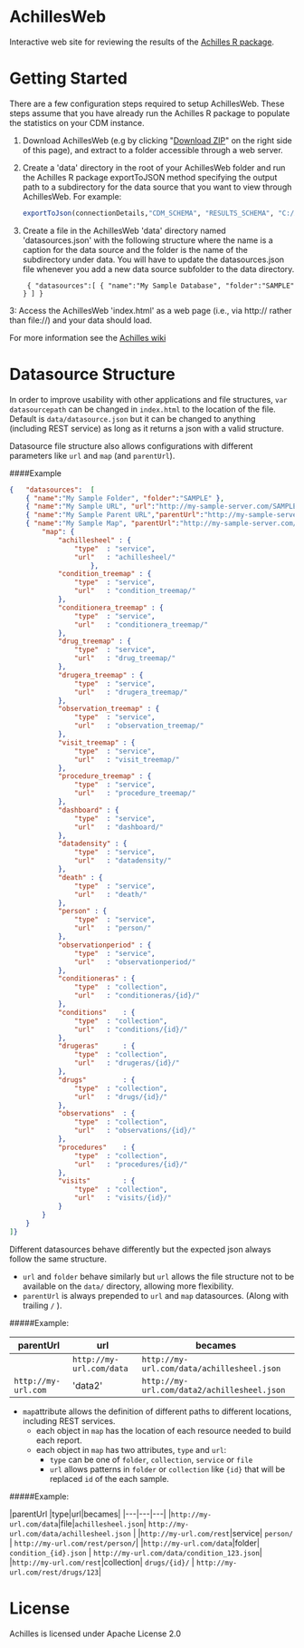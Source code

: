 AchillesWeb
===========

Interactive web site for reviewing the results of the [Achilles R package](https://github.com/OHDSI/Achilles).

Getting Started
===============

There are a few configuration steps required to setup AchillesWeb. These steps assume that you have already run the Achilles R package to populate the statistics on your CDM instance.

1. Download AchillesWeb (e.g by clicking "[Download ZIP](https://github.com/OHDSI/AchillesWeb/archive/master.zip)" on the right side of this page), and extract to a folder accessible through a web server.

2. Create a 'data' directory in the root of your AchillesWeb folder and run the Achilles R package exportToJSON method specifying the output path to a subdirectory for the data source that you want to view through AchillesWeb. For example:

	```r
	exportToJson(connectionDetails,"CDM_SCHEMA", "RESULTS_SCHEMA", "C:/AchillesWeb/data/SAMPLE")
	```

3. Create a file in the AchillesWeb 'data' directory named 'datasources.json' with the following structure where the name is a caption for the data source and the folder is the name of the subdirectory under data. You will have to update the datasources.json file whenever you add a new data source subfolder to the data directory.

	```
	 { "datasources":[ { "name":"My Sample Database", "folder":"SAMPLE" } ] } 
	```

3: Access the AchillesWeb 'index.html' as a web page (i.e., via http:// rather than file://) and your data should load.

For more information see the [Achilles wiki](http://www.ohdsi.org/web/wiki/doku.php?id=documentation:software:achilles)

Datasource Structure
====================

In order to improve usability with other applications and file structures, `var datasourcepath` can be changed in `index.html` to the location of the file. Default is `data/datasource.json` but it can be changed to anything (including REST service) as long as it returns a json with a valid structure.

Datasource file structure also allows configurations with different parameters like `url` and `map` (and `parentUrl`).

####Example
```JSON
{ 	"datasources":	[ 
    { "name":"My Sample Folder", "folder":"SAMPLE" },
    { "name":"My Sample URL", "url":"http://my-sample-server.com/SAMPLE" },
    { "name":"My Sample Parent URL","parentUrl":"http://my-sample-server.com", "url":"SAMPLE" },
    { "name":"My Sample Map", "parentUrl":"http://my-sample-server.com/rest",
	    "map": {
		    "achillesheel" : {
			    "type"	: "service",
				"url"	: "achillesheel/"
					},
			"condition_treemap" : {
				"type"	: "service",
				"url"	: "condition_treemap/"
			},
			"conditionera_treemap" : {
				"type"	: "service",
				"url"	: "conditionera_treemap/"
			},
			"drug_treemap" : {
				"type"	: "service",
	    		"url"	: "drug_treemap/"
			},
			"drugera_treemap" : {
				"type"	: "service",
				"url"	: "drugera_treemap/"
			},
			"observation_treemap" : {
				"type"	: "service",
				"url"	: "observation_treemap/"
			},
			"visit_treemap" : {
				"type"	: "service",
	    		"url"	: "visit_treemap/"
			},
			"procedure_treemap" : {
				"type"	: "service",
	    		"url"	: "procedure_treemap/"
			},
			"dashboard" : {
				"type"	: "service",
				"url"	: "dashboard/"
			},
	    	"datadensity" : {
				"type"	: "service",
				"url"	: "datadensity/"
			},
			"death" : {
				"type"	: "service",
				"url"	: "death/"
			},
			"person" : {
				"type"	: "service",
	    		"url"	: "person/"
			},
			"observationperiod" : {
				"type"	: "service",
				"url"	: "observationperiod/"
			},
    		"conditioneras" : {
				"type"	: "collection",
				"url"	: "conditioneras/{id}/"
			},
			"conditions" 	: {
				"type"	: "collection",
				"url"	: "conditions/{id}/"
			},
			"drugeras"		: {
	    		"type"	: "collection",
    			"url"	: "drugeras/{id}/"
			},
			"drugs"			: {
				"type"	: "collection",
				"url"	: "drugs/{id}/"
			},
			"observations" 	: {
				"type"	: "collection",
				"url"	: "observations/{id}/"
			},
			"procedures"	: {
				"type"	: "collection",
				"url"	: "procedures/{id}/"
			},
			"visits"		: {
				"type"	: "collection",
				"url"	: "visits/{id}/"
			}
		}
	}
]} 
```
Different datasources behave differently but the expected json always follow the same structure.
- `url` and `folder` behave similarly but `url` allows the file structure not to be available on the `data/` directory, allowing more flexibility.
- `parentUrl` is always prepended to `url` and `map` datasources. (Along with trailing `/` ). 

#####Example:

|parentUrl | url | becames|
|---|---|---|
 | | `http://my-url.com/data` | `http://my-url.com/data/achillesheel.json` |
 |`http://my-url.com` | 'data2' | `http://my-url.com/data2/achillesheel.json` |
 
 - `map`attribute allows the definition of different paths to different locations, including REST services.
    - each object in `map` has the location of each resource needed to build each report.
    - each object in `map` has two attributes, `type` and `url`:
        - `type` can be one of `folder`, `collection`, `service` or `file`
        - `url` allows patterns in `folder` or `collection` like `{id}` that will be replaced `id` of the each sample.

#####Example:

|parentUrl |type|url|becames|
|---|---|---|
|`http://my-url.com/data`|file|`achillesheel.json`| `http://my-url.com/data/achillesheel.json` |
|`http://my-url.com/rest`|service| `person/` | `http://my-url.com/rest/person/`|
|`http://my-url.com/data`|folder| `condition_{id}.json` | `http://my-url.com/data/condition_123.json`|
|`http://my-url.com/rest`|collection| `drugs/{id}/` | `http://my-url.com/rest/drugs/123`|

License
=======
Achilles is licensed under Apache License 2.0

